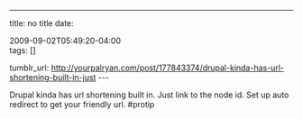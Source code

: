 ---
title: no title
date:

 2009-09-02T05:49:20-04:00  
tags:  []

tumblr_url:
http://yourpalryan.com/post/177843374/drupal-kinda-has-url-shortening-built-in-just
\-\--

Drupal kinda has url shortening built in. Just link to the node id. Set
up auto redirect to get your friendly url. \#protip
